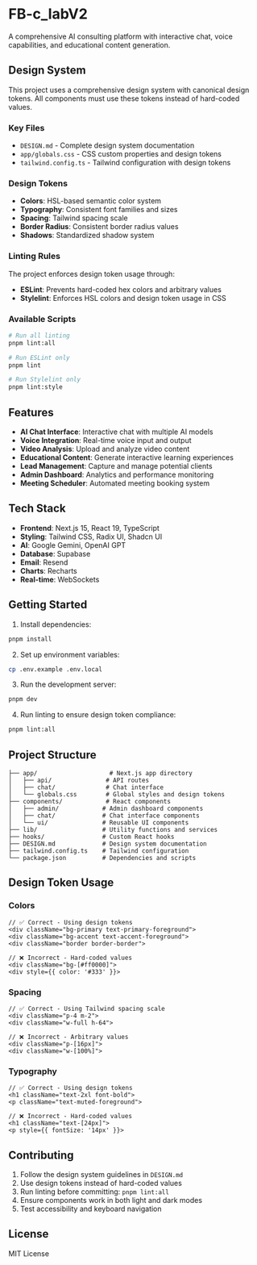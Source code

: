 # FB-c_labV2

A comprehensive AI consulting platform with interactive chat, voice capabilities, and educational content generation.

## Design System

This project uses a comprehensive design system with canonical design tokens. All components must use these tokens instead of hard-coded values.

### Key Files
- `DESIGN.md` - Complete design system documentation
- `app/globals.css` - CSS custom properties and design tokens
- `tailwind.config.ts` - Tailwind configuration with design tokens

### Design Tokens
- **Colors**: HSL-based semantic color system
- **Typography**: Consistent font families and sizes
- **Spacing**: Tailwind spacing scale
- **Border Radius**: Consistent border radius values
- **Shadows**: Standardized shadow system

### Linting Rules
The project enforces design token usage through:

- **ESLint**: Prevents hard-coded hex colors and arbitrary values
- **Stylelint**: Enforces HSL colors and design token usage in CSS

### Available Scripts
```bash
# Run all linting
pnpm lint:all

# Run ESLint only
pnpm lint

# Run Stylelint only
pnpm lint:style
```

## Features

- **AI Chat Interface**: Interactive chat with multiple AI models
- **Voice Integration**: Real-time voice input and output
- **Video Analysis**: Upload and analyze video content
- **Educational Content**: Generate interactive learning experiences
- **Lead Management**: Capture and manage potential clients
- **Admin Dashboard**: Analytics and performance monitoring
- **Meeting Scheduler**: Automated meeting booking system

## Tech Stack

- **Frontend**: Next.js 15, React 19, TypeScript
- **Styling**: Tailwind CSS, Radix UI, Shadcn UI
- **AI**: Google Gemini, OpenAI GPT
- **Database**: Supabase
- **Email**: Resend
- **Charts**: Recharts
- **Real-time**: WebSockets

## Getting Started

1. Install dependencies:
```bash
pnpm install
```

2. Set up environment variables:
```bash
cp .env.example .env.local
```

3. Run the development server:
```bash
pnpm dev
```

4. Run linting to ensure design token compliance:
```bash
pnpm lint:all
```

## Project Structure

```
├── app/                    # Next.js app directory
│   ├── api/               # API routes
│   ├── chat/              # Chat interface
│   └── globals.css        # Global styles and design tokens
├── components/            # React components
│   ├── admin/            # Admin dashboard components
│   ├── chat/             # Chat interface components
│   └── ui/               # Reusable UI components
├── lib/                  # Utility functions and services
├── hooks/                # Custom React hooks
├── DESIGN.md             # Design system documentation
├── tailwind.config.ts    # Tailwind configuration
└── package.json          # Dependencies and scripts
```

## Design Token Usage

### Colors
```tsx
// ✅ Correct - Using design tokens
<div className="bg-primary text-primary-foreground">
<div className="bg-accent text-accent-foreground">
<div className="border border-border">

// ❌ Incorrect - Hard-coded values
<div className="bg-[#ff0000]">
<div style={{ color: '#333' }}>
```

### Spacing
```tsx
// ✅ Correct - Using Tailwind spacing scale
<div className="p-4 m-2">
<div className="w-full h-64">

// ❌ Incorrect - Arbitrary values
<div className="p-[16px]">
<div className="w-[100%]">
```

### Typography
```tsx
// ✅ Correct - Using design tokens
<h1 className="text-2xl font-bold">
<p className="text-muted-foreground">

// ❌ Incorrect - Hard-coded values
<h1 className="text-[24px]">
<p style={{ fontSize: '14px' }}>
```

## Contributing

1. Follow the design system guidelines in `DESIGN.md`
2. Use design tokens instead of hard-coded values
3. Run linting before committing: `pnpm lint:all`
4. Ensure components work in both light and dark modes
5. Test accessibility and keyboard navigation

## License

MIT License
